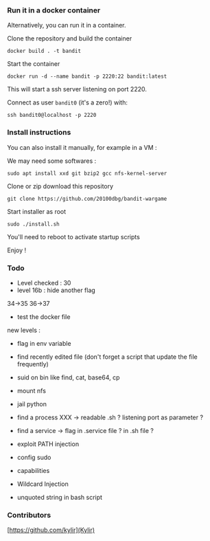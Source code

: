 ### Run it in a docker container

Alternatively, you can run it in a container.

Clone the repository and build the container

```
docker build . -t bandit
```

Start the container

```
docker run -d --name bandit -p 2220:22 bandit:latest
```

This will start a ssh server listening on port 2220.

Connect as user `bandit0` (it's a zero!) with:

```
ssh bandit0@localhost -p 2220
```


### Install instructions

You can also install it manually, for example in a VM :

We may need some softwares :
```
sudo apt install xxd git bzip2 gcc nfs-kernel-server
```

Clone or zip download this repository

```
git clone https://github.com/20100dbg/bandit-wargame
```

Start installer as root

```
sudo ./install.sh
```

You'll need to reboot to activate startup scripts

Enjoy !



### Todo
- Level checked : 30
- level 16b : hide another flag

34->35
36->37

- test the docker file

new levels :
- flag in env variable
- find recently edited file (don't forget a script that update the file frequently)
- suid on bin like find, cat, base64, cp 
- mount nfs
- jail python
- find a process XXX -> readable .sh ? listening port as parameter ?
- find a service -> flag in .service file ? in .sh file ?

- exploit PATH injection
- config sudo
- capabilities
- Wildcard Injection
- unquoted string in bash script


### Contributors
[https://github.com/kylir](Kylir)

